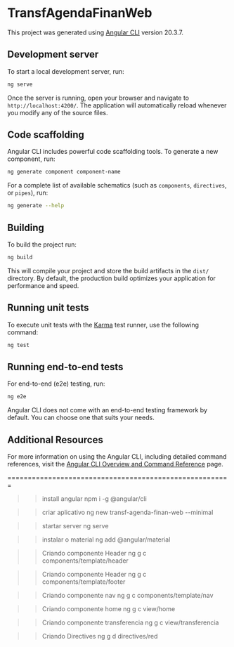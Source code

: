 # TransfAgendaFinanWeb

This project was generated using [Angular CLI](https://github.com/angular/angular-cli) version 20.3.7.

## Development server

To start a local development server, run:

```bash
ng serve
```

Once the server is running, open your browser and navigate to `http://localhost:4200/`. The application will automatically reload whenever you modify any of the source files.

## Code scaffolding

Angular CLI includes powerful code scaffolding tools. To generate a new component, run:

```bash
ng generate component component-name
```

For a complete list of available schematics (such as `components`, `directives`, or `pipes`), run:

```bash
ng generate --help
```

## Building

To build the project run:

```bash
ng build
```

This will compile your project and store the build artifacts in the `dist/` directory. By default, the production build optimizes your application for performance and speed.

## Running unit tests

To execute unit tests with the [Karma](https://karma-runner.github.io) test runner, use the following command:

```bash
ng test
```

## Running end-to-end tests

For end-to-end (e2e) testing, run:

```bash
ng e2e
```

Angular CLI does not come with an end-to-end testing framework by default. You can choose one that suits your needs.

## Additional Resources

For more information on using the Angular CLI, including detailed command references, visit the [Angular CLI Overview and Command Reference](https://angular.dev/tools/cli) page.



=======================================================

>> install angular
npm i -g @angular/cli

>> criar aplicativo
ng new transf-agenda-finan-web --minimal

>> startar server 
ng serve


>> instalar o material
ng add @angular/material

>> Criando componente Header
ng g c components/template/header



>> Criando componente Header
ng g c components/template/footer

>> Criando componente nav
ng g c components/template/nav


>> Criando componente home
ng g c view/home


>> Criando componente transferencia
ng g c view/transferencia


>> Criando Directives
ng g d  directives/red


